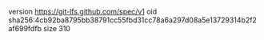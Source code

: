 version https://git-lfs.github.com/spec/v1
oid sha256:4cb92ba8795bb38791cc55fbd31cc78a6a297d08a5e13729314b2f2af699fdfb
size 310
